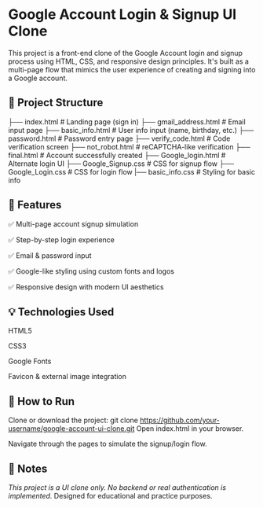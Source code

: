 # Google Account Login & Signup UI Clone

This project is a front-end clone of the Google Account login and signup process using HTML, CSS, and responsive design principles. It's built as a multi-page flow that mimics the user experience of creating and signing into a Google account.

## 📂 Project Structure

├── index.html              # Landing page (sign in)
├── gmail_address.html      # Email input page
├── basic_info.html         # User info input (name, birthday, etc.)
├── password.html           # Password entry page
├── verify_code.html        # Code verification screen
├── not_robot.html          # reCAPTCHA-like verification
├── final.html              # Account successfully created
├── Google_login.html       # Alternate login UI
├── Google_Signup.css       # CSS for signup flow
├── Google_Login.css        # CSS for login flow
|── basic_info.css          # Styling for basic info


## 🎯 Features
✅ Multi-page account signup simulation

✅ Step-by-step login experience

✅ Email & password input

✅ Google-like styling using custom fonts and logos

✅ Responsive design with modern UI aesthetics

## 💡 Technologies Used
HTML5

CSS3

Google Fonts

Favicon & external image integration

## 🚀 How to Run
Clone or download the project:
git clone https://github.com/your-username/google-account-ui-clone.git
Open index.html in your browser.

Navigate through the pages to simulate the signup/login flow.

## 📌 Notes
*This project is a UI clone only. No backend or real authentication is implemented.*
Designed for educational and practice purposes.


